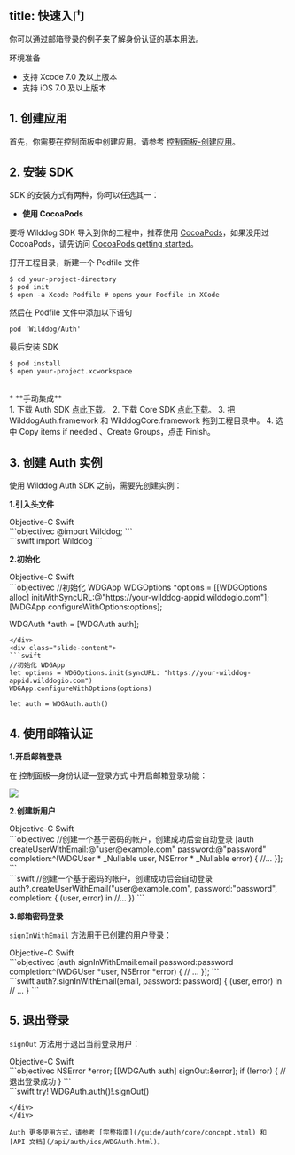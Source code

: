 
title: 快速入门
---

你可以通过邮箱登录的例子来了解身份认证的基本用法。

<div class="env">
    <p class="env-title">环境准备</p>
    <ul>
        <li>支持 Xcode 7.0 及以上版本</li>
        <li>支持 iOS 7.0 及以上版本</li>
    </ul>
</div>

## 1. 创建应用

首先，你需要在控制面板中创建应用。请参考 [控制面板-创建应用](/console/creat.html)。

## 2. 安装 SDK

SDK 的安装方式有两种，你可以任选其一：

- **使用 CocoaPods**

要将 Wilddog SDK 导入到你的工程中，推荐使用 [CocoaPods](https://cocoapods.org/)，如果没用过 CocoaPods，请先访问 [CocoaPods getting started](https://guides.cocoapods.org/using/getting-started.html)。 


打开工程目录，新建一个 Podfile 文件

	$ cd your-project-directory
	$ pod init
	$ open -a Xcode Podfile # opens your Podfile in XCode

然后在 Podfile 文件中添加以下语句

	pod 'Wilddog/Auth'

最后安装 SDK

	$ pod install
	$ open your-project.xcworkspace

</br>
* **手动集成**
  </br>
1. 下载 Auth SDK <a href="#" class="ios-download-auth">点此下载</a>。 
2. 下载 Core SDK <a href="#" class="ios-download-core">点此下载</a>。  
3. 把 WilddogAuth.framework 和 WilddogCore.framework 拖到工程目录中。  
4. 选中 Copy items if needed 、Create Groups，点击 Finish。  

## 3. 创建 Auth 实例

使用 Wilddog Auth SDK 之前，需要先创建实例：

**1.引入头文件**

<div class="slide">
<div class='slide-title'>
  <span class="slide-tab tab-current">Objective-C</span>
  <span class="slide-tab">Swift</span>
</div>
<div class="slide-content slide-content-show">
```objectivec
	@import Wilddog;
```
</div>
<div class="slide-content">
```swift
	import Wilddog
```
</div>
</div>

**2.初始化**

<div class="slide">
<div class='slide-title'>
  <span class="slide-tab tab-current">Objective-C</span>
  <span class="slide-tab">Swift</span>
</div>
<div class="slide-content slide-content-show">
```objectivec
//初始化 WDGApp
WDGOptions *options = [[WDGOptions alloc] initWithSyncURL:@"https://your-wilddog-appid.wilddogio.com"];
[WDGApp configureWithOptions:options];

WDGAuth *auth = [WDGAuth auth];

```
</div>
<div class="slide-content">
```swift
//初始化 WDGApp
let options = WDGOptions.init(syncURL: "https://your-wilddog-appid.wilddogio.com")
WDGApp.configureWithOptions(options)

let auth = WDGAuth.auth()

```
</div>
</div>

## 4. 使用邮箱认证

**1.开启邮箱登录**

在 控制面板—身份认证—登录方式 中开启邮箱登录功能：

![](/images/openemail.png)

**2.创建新用户**

<div class="slide">
<div class='slide-title'>
  <span class="slide-tab tab-current">Objective-C</span>
  <span class="slide-tab">Swift</span>
</div>
<div class="slide-content slide-content-show">
```objectivec
//创建一个基于密码的帐户，创建成功后会自动登录
[auth createUserWithEmail:@"user@example.com" password:@"password" completion:^(WDGUser * _Nullable user, NSError * _Nullable error) {
   //...
}];
```
</div>
<div class="slide-content">
```swift
//创建一个基于密码的帐户，创建成功后会自动登录
auth?.createUserWithEmail("user@example.com", password:"password", completion: { (user, error) in
    //...
})
```
</div>
</div>

**3.邮箱密码登录**

`signInWithEmail` 方法用于已创建的用户登录：

<div class="slide">
<div class='slide-title'>
  <span class="slide-tab tab-current">Objective-C</span>
  <span class="slide-tab">Swift</span>
</div>
<div class="slide-content slide-content-show">
```objectivec
[auth signInWithEmail:email
             password:password
           completion:^(WDGUser *user, NSError *error) {
           // ...
}];
```
</div>
<div class="slide-content">
```swift
auth?.signInWithEmail(email, password: password) { (user, error) in
  // ...
}
```
</div>
</div>

## 5. 退出登录

`signOut` 方法用于退出当前登录用户：

<div class="slide">
<div class='slide-title'>
  <span class="slide-tab tab-current">Objective-C</span>
  <span class="slide-tab">Swift</span>
</div>
<div class="slide-content slide-content-show">
```objectivec
NSError *error;
[[WDGAuth auth] signOut:&error];
if (!error) {
    // 退出登录成功
}
```
</div>
<div class="slide-content">
```swift
try! WDGAuth.auth()!.signOut()

```
</div>
</div>

Auth 更多使用方式，请参考 [完整指南](/guide/auth/core/concept.html) 和  [API 文档](/api/auth/ios/WDGAuth.html)。
